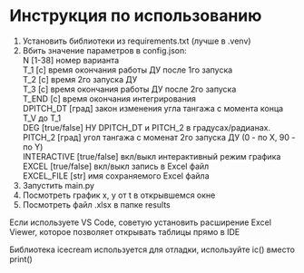 # Инструкция по использованию  
1. Установить библиотеки из requirements.txt (лучше в .venv)
2. Вбить значение параметров в config.json:  
   N            [1-38] номер варианта  
   T_1          [c] время окончания работы ДУ после 1го запуска  
   T_2          [с] время 2го запуска ДУ  
   T_3          [c] время окончания работы ДУ после 2го запуска  
   T_END        [c] время окончания интегрирования  
   DPITCH_DT    [град] закон изменения угла тангажа с момента конца T_V до T_1  
   DEG          [true/false] НУ DPITCH_DT и PITCH_2 в градусах/радианах.
   PITCH_2      [град] угол тангажа с моменат 2го запуска ДУ (0 - по X, 90 - по Y)  
   INTERACTIVE  [true/false] вкл/выкл интерактивный режим графика  
   EXCEL        [true/false] вкл/выкл запись в Excel файл  
   EXCEL_FILE   [str] имя сохраняемого Excel файла  
3. Запустить main.py
4. Посмотреть график x, y от t в открывшемся окне
5. Посмотреть файл .xlsx в папке results

Если используете VS Code, советую установить расширение Excel Viewer,
которое позволяет открывать таблицы прямо в IDE

Библиотека icecream используется для отладки, используйте ic() вместо print()